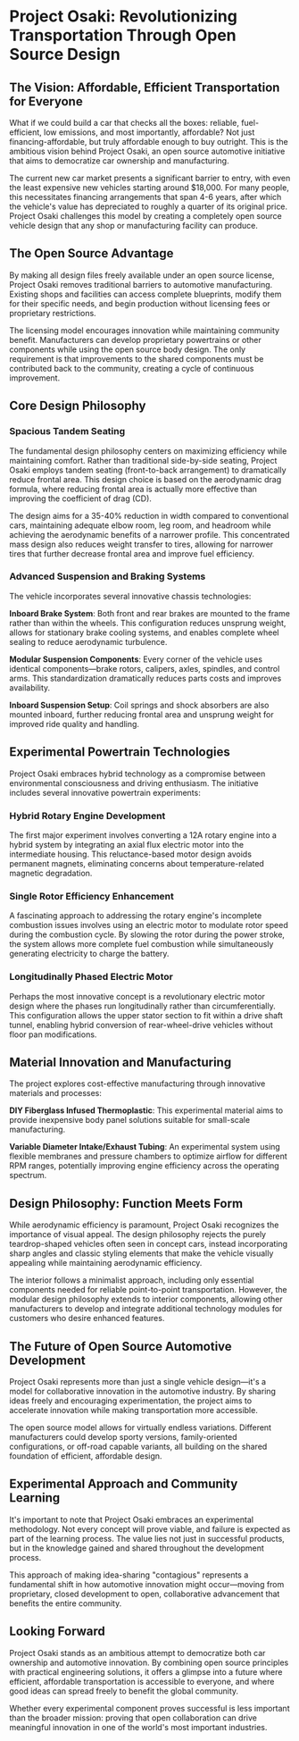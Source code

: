 # Project Osaki: Revolutionizing Transportation Through Open Source Design

## The Vision: Affordable, Efficient Transportation for Everyone

What if we could build a car that checks all the boxes: reliable, fuel-efficient, low emissions, and most importantly, affordable? Not just financing-affordable, but truly affordable enough to buy outright. This is the ambitious vision behind Project Osaki, an open source automotive initiative that aims to democratize car ownership and manufacturing.

The current new car market presents a significant barrier to entry, with even the least expensive new vehicles starting around $18,000. For many people, this necessitates financing arrangements that span 4-6 years, after which the vehicle's value has depreciated to roughly a quarter of its original price. Project Osaki challenges this model by creating a completely open source vehicle design that any shop or manufacturing facility can produce.

## The Open Source Advantage

By making all design files freely available under an open source license, Project Osaki removes traditional barriers to automotive manufacturing. Existing shops and facilities can access complete blueprints, modify them for their specific needs, and begin production without licensing fees or proprietary restrictions.

The licensing model encourages innovation while maintaining community benefit. Manufacturers can develop proprietary powertrains or other components while using the open source body design. The only requirement is that improvements to the shared components must be contributed back to the community, creating a cycle of continuous improvement.

## Core Design Philosophy

### Spacious Tandem Seating

The fundamental design philosophy centers on maximizing efficiency while maintaining comfort. Rather than traditional side-by-side seating, Project Osaki employs tandem seating (front-to-back arrangement) to dramatically reduce frontal area. This design choice is based on the aerodynamic drag formula, where reducing frontal area is actually more effective than improving the coefficient of drag (CD).

The design aims for a 35-40% reduction in width compared to conventional cars, maintaining adequate elbow room, leg room, and headroom while achieving the aerodynamic benefits of a narrower profile. This concentrated mass design also reduces weight transfer to tires, allowing for narrower tires that further decrease frontal area and improve fuel efficiency.

### Advanced Suspension and Braking Systems

The vehicle incorporates several innovative chassis technologies:

**Inboard Brake System**: Both front and rear brakes are mounted to the frame rather than within the wheels. This configuration reduces unsprung weight, allows for stationary brake cooling systems, and enables complete wheel sealing to reduce aerodynamic turbulence.

**Modular Suspension Components**: Every corner of the vehicle uses identical components—brake rotors, calipers, axles, spindles, and control arms. This standardization dramatically reduces parts costs and improves availability.

**Inboard Suspension Setup**: Coil springs and shock absorbers are also mounted inboard, further reducing frontal area and unsprung weight for improved ride quality and handling.

## Experimental Powertrain Technologies

Project Osaki embraces hybrid technology as a compromise between environmental consciousness and driving enthusiasm. The initiative includes several innovative powertrain experiments:

### Hybrid Rotary Engine Development

The first major experiment involves converting a 12A rotary engine into a hybrid system by integrating an axial flux electric motor into the intermediate housing. This reluctance-based motor design avoids permanent magnets, eliminating concerns about temperature-related magnetic degradation.

### Single Rotor Efficiency Enhancement

A fascinating approach to addressing the rotary engine's incomplete combustion issues involves using an electric motor to modulate rotor speed during the combustion cycle. By slowing the rotor during the power stroke, the system allows more complete fuel combustion while simultaneously generating electricity to charge the battery.

### Longitudinally Phased Electric Motor

Perhaps the most innovative concept is a revolutionary electric motor design where the phases run longitudinally rather than circumferentially. This configuration allows the upper stator section to fit within a drive shaft tunnel, enabling hybrid conversion of rear-wheel-drive vehicles without floor pan modifications.

## Material Innovation and Manufacturing

The project explores cost-effective manufacturing through innovative materials and processes:

**DIY Fiberglass Infused Thermoplastic**: This experimental material aims to provide inexpensive body panel solutions suitable for small-scale manufacturing.

**Variable Diameter Intake/Exhaust Tubing**: An experimental system using flexible membranes and pressure chambers to optimize airflow for different RPM ranges, potentially improving engine efficiency across the operating spectrum.

## Design Philosophy: Function Meets Form

While aerodynamic efficiency is paramount, Project Osaki recognizes the importance of visual appeal. The design philosophy rejects the purely teardrop-shaped vehicles often seen in concept cars, instead incorporating sharp angles and classic styling elements that make the vehicle visually appealing while maintaining aerodynamic efficiency.

The interior follows a minimalist approach, including only essential components needed for reliable point-to-point transportation. However, the modular design philosophy extends to interior components, allowing other manufacturers to develop and integrate additional technology modules for customers who desire enhanced features.

## The Future of Open Source Automotive Development

Project Osaki represents more than just a single vehicle design—it's a model for collaborative innovation in the automotive industry. By sharing ideas freely and encouraging experimentation, the project aims to accelerate innovation while making transportation more accessible.

The open source model allows for virtually endless variations. Different manufacturers could develop sporty versions, family-oriented configurations, or off-road capable variants, all building on the shared foundation of efficient, affordable design.

## Experimental Approach and Community Learning

It's important to note that Project Osaki embraces an experimental methodology. Not every concept will prove viable, and failure is expected as part of the learning process. The value lies not just in successful products, but in the knowledge gained and shared throughout the development process.

This approach of making idea-sharing "contagious" represents a fundamental shift in how automotive innovation might occur—moving from proprietary, closed development to open, collaborative advancement that benefits the entire community.

## Looking Forward

Project Osaki stands as an ambitious attempt to democratize both car ownership and automotive innovation. By combining open source principles with practical engineering solutions, it offers a glimpse into a future where efficient, affordable transportation is accessible to everyone, and where good ideas can spread freely to benefit the global community.

Whether every experimental component proves successful is less important than the broader mission: proving that open collaboration can drive meaningful innovation in one of the world's most important industries.